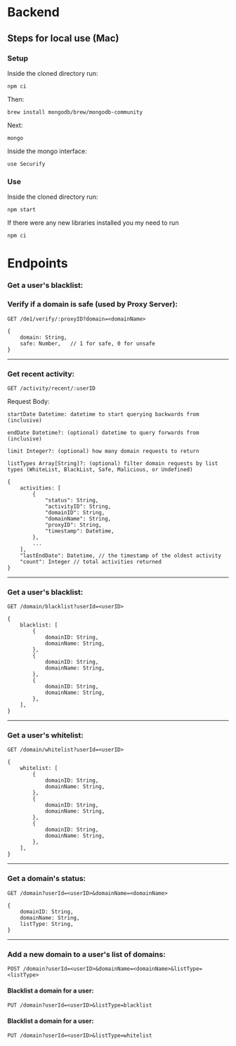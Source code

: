 # Backend

## Steps for local use (Mac)

### Setup

Inside the cloned directory run:

```
npm ci
```

Then:

```
brew install mongodb/brew/mongodb-community
```

Next:

```
mongo
```

Inside the mongo interface:

```
use Securify
```

### Use

Inside the cloned directory run:

```
npm start
```

If there were any new libraries installed you my need to run

```
npm ci
```

# Endpoints

### Get a user's blacklist:

### Verify if a domain is safe (used by Proxy Server):
`GET /de1/verify/:proxyID?domain=<domainName>`

```
{    
    domain: String,
    safe: Number,   // 1 for safe, 0 for unsafe
}
```
---
### Get recent activity:
`GET /activity/recent/:userID`

Request Body:

`startDate Datetime: datetime to start querying backwards from (inclusive)`

`endDate Datetime?: (optional) datetime to query forwards from (inclusive)`

`limit Integer?: (optional) how many domain requests to return`

`listTypes Array[String]?: (optional) filter domain requests by list types (WhiteList, BlackList, Safe, Malicious, or Undefined)`

```
{
    activities: [
        {
            "status": String,
            "activityID": String,
            "domainID": String,
            "domainName": String,
            "proxyID": String,
            "timestamp": Datetime,
        },
        ...
    ],
    "lastEndDate": Datetime, // the timestamp of the oldest activity
    "count": Integer // total activities returned
}
```
---
### Get a user's blacklist:
`GET /domain/blacklist?userId=<userID>`

```
{
    blacklist: [
        {
            domainID: String,
            domainName: String,
        },
        {
            domainID: String,
            domainName: String,
        },
        {
            domainID: String,
            domainName: String,
        },
    ],
}
```
---
### Get a user's whitelist:

`GET /domain/whitelist?userId=<userID>`

```
{
    whitelist: [
        {
            domainID: String,
            domainName: String,
        },
        {
            domainID: String,
            domainName: String,
        },
        {
            domainID: String,
            domainName: String,
        },
    ],
}
```
---
### Get a domain's status:

`GET /domain?userId=<userID>&domainName=<domainName>`

```
{
    domainID: String,
    domainName: String,
    listType: String,
}
```
---
### Add a new domain to a user's list of domains:

`POST /domain?userId=<userID>&domainName=<domainName>&listType=<listType>`

#### Blacklist a domain for a user:

`PUT /domain?userId=<userID>&listType=blacklist`

#### Blacklist a domain for a user:

`PUT /domain?userId=<userID>&listType=whitelist`

